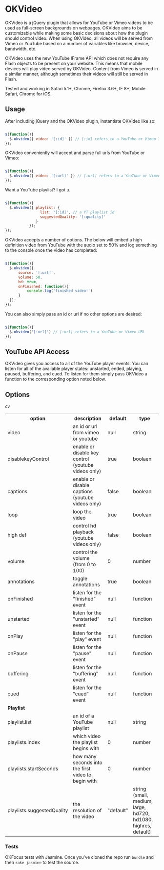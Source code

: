 # OKVideo

OKVideo is a jQuery plugin that allows for YouTube or Vimeo videos to be used as full-screen backgrounds on webpages. OKVideo aims to be customizable while making some basic decisions about how the plugin should control video. When using OKVideo, all videos will be served from Vimeo or YouTube based on a number of variables like browser, device, bandwidth, etc.

OKVideo uses the new YouTube IFrame API which does not require any Flash objects to be present on your website. This means that mobile devices will play video served by OKVideo. Content from Vimeo is served in a similar manner, although sometimes their videos will still be served in Flash.

Tested and working in Safari 5.1+, Chrome, Firefox 3.6+, IE 8+, Mobile Safari, Chrome for iOS.

## Usage

After including jQuery and the OKVideo plugin, instantiate OKVideo like so:

``` js

$(function(){
  $.okvideo({ video: '[:id]' }) // [:id] refers to a YouTube or Vimeo ID
});

```

OKVideo conveniently will accept and parse full urls from YouTube or Vimeo:

``` js

$(function(){
  $.okvideo({ video: '[:url]' }) // [:url] refers to a YouTube or Vimeo URL
});

```

Want a YouTube playlist? I got u.

``` js

$(function(){
  $.okvideo({ playlist: {
                list: '[:id]', // a YT playlist id
                suggestedQuality: '[:quality]' 
              }
           });
});

```

OKVideo accepts a number of options. The below will embed a high definition video from YouTube with the audio set to 50% and log something to the console once the video has completed:

``` js

$(function(){
  $.okvideo({ 
      source: '[:url]',
      volume: 50,
      hd: true,
      onFinished: function(){ 
          console.log('finished video!')
      }
  });
});

```

You can also simply pass an id or url if no other options are desired:

``` js

$(function(){
  $.okvideo('[:url]') // [:url] refers to a YouTube or Vimeo URL
});

```

## YouTube API Access

OKVideo gives you access to all of the YouTube player events. You can listen for all of the available player states: unstarted, ended, playing, paused, buffering, and cued.  To listen for them simply pass OKVideo a function to the corresponding option noted below.

## Options
cv
<table>
  <tbody>
    <tr>
      <th>option</th>
	  <th>description</th>
	  <th>default</th>
      <th>type</th>
    </tr>
    <tr>
     <td>video</td>
	   <td>an id or url from vimeo or youtube</td>
	   <td>null</td>
       <td>string</td>
     </tr>
    <tr>
      <td>disablekeyControl</td>
	   <td>enable or disable key control (youtube videos only)</td>
	   <td>true</td>
       <td>boolaen</td>
    </tr>
    <tr>
      <td>captions</td>
      <td>enable or disable captions (youtube videos only)</td>
      <td>false</td>
      <td>boolean</td>
	</tr>
    <tr>
      <td>loop</td>
  	  <td>loop the video</td>
      <td>true</td>
      <td>boolean</td>
   </tr>
    <tr>
      <td>high def</td>
  	  <td>control hd playback (youtube videos only)</td>
	  <td>false</td>
      <td>boolean</td>
	</tr>
    <tr>
      <td>volume</td>
  	  <td>control the volume (from 0 to 100)</td>
	  <td>0</td>
      <td>number</td>
	</tr>
    <tr>
      <td>annotations</td>
  	  <td>toggle annotations</td>
	  <td>true</td>
      <td>boolean</td>
	</tr>
    <tr>
      <td>onFinished</td>
  	  <td>listen for the "finished" event</td>
	  <td>null</td>
      <td>function</td>
    </tr>
    <tr>
      <td>unstarted</td>
  	  <td>listen for the "unstarted" event</td>
	  <td>null</td>
      <td>function</td>      
	</tr>
    <tr>
      <td>onPlay</td>
  	  <td>listen for the "play" event</td>
	  <td>null</td>
      <td>function</td>
	</tr>
    <tr>
      <td>onPause</td>
  	  <td>listen for the "pause" event</td>
	  <td>null</td>
      <td>function</td>      
	</tr>
    <tr>
      <td>buffering</td>
  	  <td>listen for the "buffering" event</td>
	  <td>null</td>
      <td>function</td>      
	</tr>
    <tr>
      <td>cued</td>
  	  <td>listen for the "cued" event</td>
	  <td>null</td>
      <td>function</td>      
	</tr>
    <tr>
      <td><strong>Playlist</strong></td>
  	  <td></td>
	  <td></td>
      <td></td>      
	</tr>
    <tr>
      <td>playlist.list</td>
  	  <td>an id of a YouTube playlist</td>
	  <td>null</td>
      <td>string</td>
	</tr>
    <tr>
      <td>playlists.index</td>
  	  <td>which video the playlist begins with</td>
	  <td>0</td>
      <td>number</td>
	</tr>
    <tr>
      <td>playlists.startSeconds</td>
  	  <td>how many seconds into the first video to begin with</td>
	  <td>0</td>
      <td>number</td>
	</tr>
    <tr>
      <td>playlists.suggestedQuality</td>
  	  <td>the resolution of the video</td>
	  <td>"default"</td>
      <td>string (small, medium, large, hd720, hd1080, highres, default)</td>
	</tr>
</tbody>
</table>

### Tests

OKFocus tests with Jasmine. Once you've cloned the repo run `bundle` and then `rake jasmine` to test the source.
